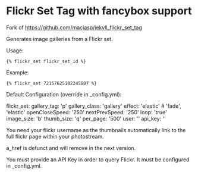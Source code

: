 # Flickr Set Tag with fancybox support

Fork of https://github.com/macjasp/jekyll_flickr_set_tag

Generates image galleries from a Flickr set.

Usage:

    {% flickr_set flickr_set_id %}

Example:

    {% flickr_set 72157625102245887 %}

Default Configuration (override in _config.yml):

flickr_set:
gallery_tag:	'p'
gallery_class:	'gallery'
effect: 		'elastic' # 'fade', 'elastic'
openCloseSpeed: '250'
nextPrevSpeed: 	'250'
loop: 			'true'
image_size:    	'b'
thumb_size:    	'q'
per_page:      	'500'
user:          	''
api_key:       	''

You need your flickr username as the thumbnails automatically link to the full flickr page within your photostream.

a_href is defunct and will remove in the next version.

You must provide an API Key in order to query Flickr. It must be configured in _config.yml.